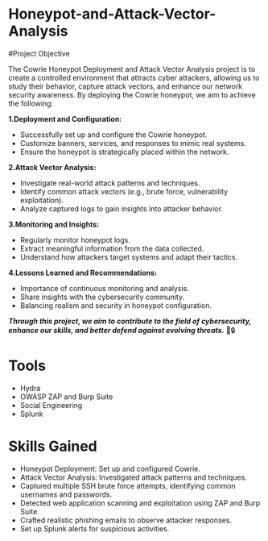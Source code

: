# Honeypot-and-Attack-Vector-Analysis


#Project Objective

The Cowrie Honeypot Deployment and Attack Vector Analysis project is to create a controlled environment that attracts cyber attackers, allowing us to study their behavior, capture attack vectors, and enhance our network security awareness. By deploying the Cowrie honeypot, we aim to achieve the following:

<b>1.Deployment and Configuration:</b>
- Successfully set up and configure the Cowrie honeypot.
- Customize banners, services, and responses to mimic real systems.
- Ensure the honeypot is strategically placed within the network.
  
<b>2.Attack Vector Analysis:</b>
- Investigate real-world attack patterns and techniques.
- Identify common attack vectors (e.g., brute force, vulnerability exploitation).
- Analyze captured logs to gain insights into attacker behavior.
  
<b>3.Monitoring and Insights:</b>
- Regularly monitor honeypot logs.
- Extract meaningful information from the data collected.
- Understand how attackers target systems and adapt their tactics.
  
<b>4.Lessons Learned and Recommendations:</b>
- Importance of continuous monitoring and analysis.
- Share insights with the cybersecurity community.
- Balancing realism and security in honeypot configuration.
  
<b><i>Through this project, we aim to contribute to the field of cybersecurity, enhance our skills, and better defend against evolving threats.</i></b> 🚀🔒

# Tools 
- Hydra
- OWASP ZAP and Burp Suite
- Social Engineering
- Splunk 

# Skills Gained
- Honeypot Deployment: Set up and configured Cowrie.
- Attack Vector Analysis: Investigated attack patterns and techniques.
- Captured multiple SSH brute force attempts, identifying common usernames and passwords.
- Detected web application scanning and exploitation using ZAP and Burp Suite.
- Crafted realistic phishing emails to observe attacker responses.
- Set up Splunk alerts for suspicious activities.


